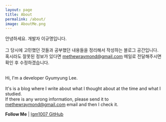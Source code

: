 ```yaml
---
layout: page
title: About
permalink: /about/
image: AboutMe.png
---
```


안녕하세요. 개발자 이규명입니다.<br/><br/>
그 당시에 고민했던 것들과 공부했던 내용들을 정리해서 작성하는 블로그 공간입니다.<br/>
혹시라도 잘못된 정보가 있다면 methewraymond@gmail.com 메일로 전달해주시면 확인 후 수정하겠습니다.<br/><br/>

Hi, I'm a developer Gyumyung Lee.<br/><br/>
It's is a blog where I write about what I thought about at the time and what I studied.<br/>
If there is any wrong information, please send it to methewraymond@gmail.com email and then I check it.

**Follow Me** | [lgm1007 GitHub](https://github.com/lgm1007)
